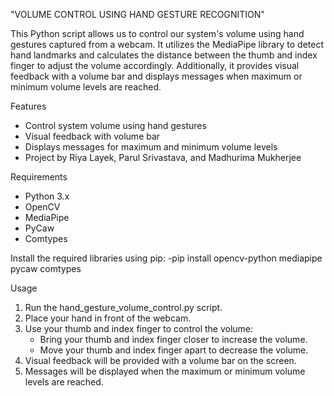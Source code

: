 "VOLUME CONTROL USING HAND GESTURE RECOGNITION"

This Python script allows us to control our system's volume using hand gestures captured from a webcam. It utilizes the MediaPipe library to detect hand landmarks and calculates the distance between the thumb and index finger to adjust the volume accordingly. Additionally, it provides visual feedback with a volume bar and displays messages when maximum or minimum volume levels are reached.

Features
- Control system volume using hand gestures
- Visual feedback with volume bar
- Displays messages for maximum and minimum volume levels
- Project by Riya Layek, Parul Srivastava, and Madhurima Mukherjee

Requirements
- Python 3.x
- OpenCV
- MediaPipe
- PyCaw
- Comtypes

Install the required libraries using pip:
-pip install opencv-python mediapipe pycaw comtypes

Usage
1. Run the hand_gesture_volume_control.py script.
2. Place your hand in front of the webcam.
3. Use your thumb and index finger to control the volume:
   - Bring your thumb and index finger closer to increase the volume.
   - Move your thumb and index finger apart to decrease the volume.
4. Visual feedback will be provided with a volume bar on the screen.
5. Messages will be displayed when the maximum or minimum volume levels are reached.
